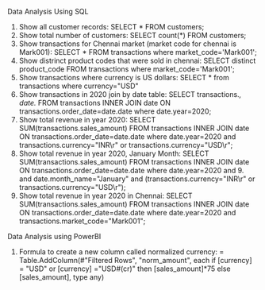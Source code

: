 Data Analysis Using SQL

1.  Show all customer records: SELECT * FROM customers;
2.  Show total number of customers: SELECT count(*) FROM customers;
3.  Show transactions for Chennai market (market code for chennai is Mark001): SELECT * FROM transactions where market_code='Mark001';
4.  Show distrinct product codes that were sold in chennai: SELECT distinct product_code FROM transactions where market_code='Mark001';
5.  Show transactions where currency is US dollars: SELECT * from transactions where currency="USD"
6.  Show transactions in 2020 join by date table: SELECT transactions.*, date.* FROM transactions INNER JOIN date ON transactions.order_date=date.date where date.year=2020;
7. Show total revenue in year 2020: SELECT SUM(transactions.sales_amount) FROM transactions INNER JOIN date ON transactions.order_date=date.date where date.year=2020 and transactions.currency="INR\r" or transactions.currency="USD\r";
8.  Show total revenue in year 2020, January Month: SELECT SUM(transactions.sales_amount) FROM transactions INNER JOIN date ON transactions.order_date=date.date where date.year=2020 and 9.  and date.month_name="January" and (transactions.currency="INR\r" or transactions.currency="USD\r");
10. Show total revenue in year 2020 in Chennai: SELECT SUM(transactions.sales_amount) FROM transactions INNER JOIN date ON transactions.order_date=date.date where date.year=2020 and transactions.market_code="Mark001";

Data Analysis using PowerBI

1.  Formula to create a new column called normalized currency:  = Table.AddColumn(#"Filtered Rows", "norm_amount", each if [currency] = "USD" or [currency] ="USD#(cr)" then [sales_amount]*75 else [sales_amount], type any)
